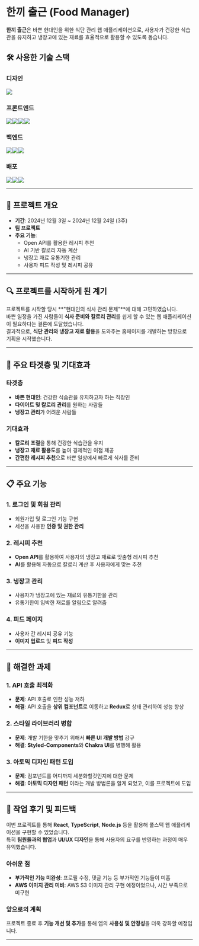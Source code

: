 # 한끼 출근 (Food Manager)
**한끼 출근**은 바쁜 현대인을 위한 식단 관리 웹 애플리케이션으로, 사용자가 건강한 식습관을 유지하고 냉장고에 있는 재료를 효율적으로 활용할 수 있도록 돕습니다.

## 🛠️ 사용한 기술 스택
### 디자인
<img src="https://img.shields.io/badge/figma-F24E1E?style=for-the-badge&logo=figma&logoColor=white">

### 프론트엔드
<img src="https://img.shields.io/badge/react-61DAFB?style=for-the-badge&logo=react&logoColor=black"><img src="https://img.shields.io/badge/typescript-3178C6?style=for-the-badge&logo=typescript&logoColor=white"><img src="https://img.shields.io/badge/chakraui-319795?style=for-the-badge&logo=chakraui&logoColor=white"><img src="https://img.shields.io/badge/styledcomponents-DB7093?style=for-the-badge&logo=styledcomponents&logoColor=white">
### 백엔드
<img src="https://img.shields.io/badge/nodedotjs-5FA04E?style=for-the-badge&logo=nodedotjs&logoColor=white"><img src="https://img.shields.io/badge/mysql-4479A1?style=for-the-badge&logo=mysql&logoColor=white"><img src="https://img.shields.io/badge/sequelize-52B0E7?style=for-the-badge&logo=sequelize&logoColor=white">
### 배포
<img src="https://img.shields.io/badge/amazonec2-FF9900?style=for-the-badge&logo=amazonec2&logoColor=white"><img src="https://img.shields.io/badge/pm2-2B037A?style=for-the-badge&logo=pm2&logoColor=white"><img src="https://img.shields.io/badge/filezilla-BF0000?style=for-the-badge&logo=filezilla&logoColor=white">

---

## 📅 프로젝트 개요
- **기간**: 2024년 12월 3일 ~ 2024년 12월 24일 (3주)
- **팀 프로젝트**
- **주요 기능**:
    - Open API를 활용한 레시피 추천
    - AI 기반 칼로리 자동 계산
    - 냉장고 재료 유통기한 관리
    - 사용자 피드 작성 및 레시피 공유

---

## 🔍 프로젝트를 시작하게 된 계기
프로젝트를 시작할 당시 **"현대인의 식사 관리 문제"**에 대해 고민하였습니다.  
바쁜 일정을 가진 사람들이 **식사 준비와 칼로리 관리**를 쉽게 할 수 있는 웹 애플리케이션이 필요하다는 결론에 도달했습니다.  
결과적으로, **식단 관리와 냉장고 재료 활용**을 도와주는 홈페이지를 개발하는 방향으로 기획을 시작했습니다.

---

## 🎯 주요 타겟층 및 기대효과
### 타겟층
- **바쁜 현대인**: 건강한 식습관을 유지하고자 하는 직장인
- **다이어트 및 칼로리 관리**를 원하는 사람들
- **냉장고 관리**가 어려운 사람들

### 기대효과
- **칼로리 조절**을 통해 건강한 식습관을 유지
- **냉장고 재료 활용도**를 높여 경제적인 이점 제공
- **간편한 레시피 추천**으로 바쁜 일상에서 빠르게 식사를 준비

---

## 📋 주요 기능
### 1. 로그인 및 회원 관리
- 회원가입 및 로그인 기능 구현
- 세션을 사용한 **인증 및 권한 관리**

### 2. 레시피 추천
- **Open API**를 활용하여 사용자의 냉장고 재료로 맞춤형 레시피 추천
- **AI**를 활용해 자동으로 칼로리 계산 후 사용자에게 맞는 추천

### 3. 냉장고 관리
- 사용자가 냉장고에 있는 재료의 유통기한을 관리
- 유통기한이 임박한 재료를 알림으로 알려줌

### 4. 피드 페이지
- 사용자 간 레시피 공유 기능
- **이미지 업로드** 및 **피드 작성**

---

## 🧩 해결한 과제
### 1. API 호출 최적화
- **문제**: API 호출로 인한 성능 저하
- **해결**: API 호출을 **상위 컴포넌트**로 이동하고 **Redux**로 상태 관리하여 성능 향상

### 2. 스타일 라이브러리 병합
- **문제**: 개발 기한을 맞추기 위해서 **빠른 UI 개발 방법** 강구 
- **해결**: **Styled-Components**와 **Chakra UI**를 병행해 활용

### 3. 아토믹 디자인 패턴 도입
- **문제**: 컴포넌트를 어디까지 세분화할것인지에 대한 문제 
- **해결**: **아토믹 디자인 패턴** 이라는 개발 방법론을 알게 되었고, 이를 프로젝트에 도입

---

## 💭 작업 후기 및 피드백
이번 프로젝트를 통해 **React**, **TypeScript**, **Node.js** 등을 활용해 풀스택 웹 애플리케이션을 구현할 수 있었습니다.  
특히 **팀원들과의 협업**과 **UI/UX 디자인**을 통해 사용자의 요구를 반영하는 과정이 매우 유익했습니다.

### 아쉬운 점
- **부가적인 기능 미완성**: 프로필 수정, 댓글 기능 등 부가적인 기능들이 미흡
- **AWS 이미지 관리 미비**: AWS S3 이미지 관리 구현 예정이었으나, 시간 부족으로 미구현

### 앞으로의 계획
프로젝트 종료 후 **기능 개선 및 추가**를 통해 앱의 **사용성 및 안정성**을 더욱 강화할 예정입니다.

---

